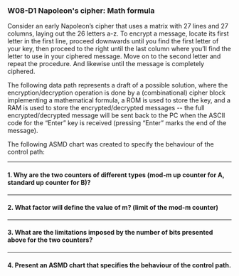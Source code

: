 ### W08-D1 Napoleon's cipher: Math formula

Consider an early Napoleon’s cipher that uses a matrix with 27 lines and 27 columns, laying out the 26 letters a-z. To encrypt a message, locate its first letter in the first line, proceed downwards until you find the first letter of your key, then proceed to the right until the last column where you’ll find the letter to use in your ciphered message. Move on to the second letter and repeat the procedure. And likewise until the message is completely ciphered. 


The following data path represents a draft of a possible solution, where the encryption/decryption operation is done by a (combinational) cipher block implementing a mathematical formula, a ROM is used to store the key, and a RAM is used to store the encrypted/decrypted messages -- the full encrypted/decrypted message will be sent back to the PC when the ASCII code for the “Enter” key is received (pressing “Enter” marks the end of the message).

The following ASMD chart was created to specify the behaviour of the control path:

------

#### 1. Why are the two counters of different types (mod-m up counter for A, standard up counter for B)?

-----


#### 2. What factor will define the value of m? (limit of the mod-m counter)

---

#### 3. What are the limitations imposed by the number of bits presented above for the two counters?

----

#### 4. Present an ASMD chart that specifies the behaviour of the control path.



